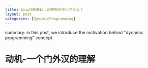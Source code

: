 ```yaml
---
title: 从np问题说起，动态规划优化了什么？
layout: post
categories: [DynamicProgramming]
---
```

summary: in this post, we introduce the motivation behind "dynamic programming" concept. 

# 动机-一个门外汉的理解
